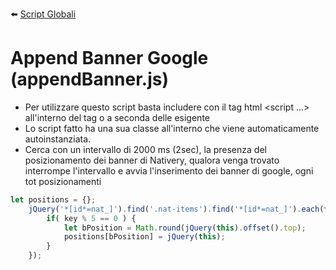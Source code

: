 :arrow_left: [Script Globali](/globalScripts.md)

# Append Banner Google (appendBanner.js)

- Per utilizzare questo script basta includere con il tag html <script ...></script> all'interno del tag <head> o <body> a seconda delle esigente
- Lo script fatto ha una sua classe all'interno che viene automaticamente autoinstanziata.
- Cerca con un intervallo di 2000 ms (2sec), la presenza del posizionamento dei banner di Nativery, qualora venga trovato interrompe l'intervallo e avvia l'inserimento dei banner di google, ogni tot posizionamenti 
```js
let positions = {};
    jQuery('*[id*=nat_]').find('.nat-items').find('*[id*=nat_]').each(function(key, value) {
        if( key % 5 == 0 ) {        
            let bPosition = Math.round(jQuery(this).offset().top);        
            positions[bPosition] = jQuery(this);        
        }
    });
```